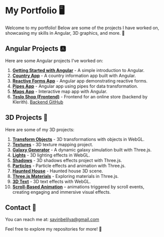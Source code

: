 # My Portfolio 🖥️

Welcome to my portfolio! Below are some of the projects I have worked on, showcasing my skills in Angular, 3D graphics, and more. 🚀

## Angular Projects 🅰️

Here are some Angular projects I've worked on:

1. [**Getting Started with Angular**](https://angular-1-00f13c.netlify.app/) - A simple introduction to Angular.
2. [**Country App**](https://3-country-app.netlify.app/) - A country information app built with Angular.
3. [**Reactive Forms App**](https://5-reactive-forms-app.netlify.app/) - Angular app demonstrating reactive forms.
4. [**Pipes App**](https://4-pipes-app.netlify.app/) - Angular app using pipes for data transformation.
5. [**Maps App**](https://7-maps-app.netlify.app/) - Interactive map app with Angular.
6. [**Teslo Shop (Frontend)**](https://8-teslo-shop.netlify.app/) - Frontend for an online store (backend by Klerith). [Backend GitHub](https://github.com/Klerith/nest-teslo-shop/tree/complete-backend-paginated)
   
## 3D Projects 🧊

Here are some of my 3D projects:

1. [**Transform Objects**](https://4-transform-objects.netlify.app/) - 3D transformations with objects in WebGL.
2. [**Textures**](https://10-textures.netlify.app/) - 3D texture mapping project.
3. [**Galaxy Generator**](https://18-galaxy-generator.netlify.app/) - A dynamic galaxy simulation built with Three.js.
4. [**Lights**](https://14-lights.netlify.app/) - 3D lighting effects in WebGL.
5. [**Shadows**](https://15-shadows.netlify.app/) - 3D shadows effects project with Three.js.
6. [**Particles**](https://17-particles.netlify.app/) - Particle effects and animation with Three.js.
7. [**Haunted House**](https://16-aarne-bbt-kizaru-haunted-house.netlify.app/) - Haunted house 3D scene.
8. [**Three.js Materials**](https://11-threejs-materials.netlify.app/) - Exploring materials in Three.js.
9. [**3D Text**](https://12-3d-text-bc.netlify.app/) - 3D text effects with WebGL.
10. [**Scroll-Based Animation**](https://19-scroll-based-animation.netlify.app) – animations triggered by scroll events, creating engaging and immersive visual effects.
   
## Contact 📧

You can reach me at: [savinbelilya@gmail.com](mailto:savinbelilya@gmail.com)

Feel free to explore my repositories for more! 🎉
